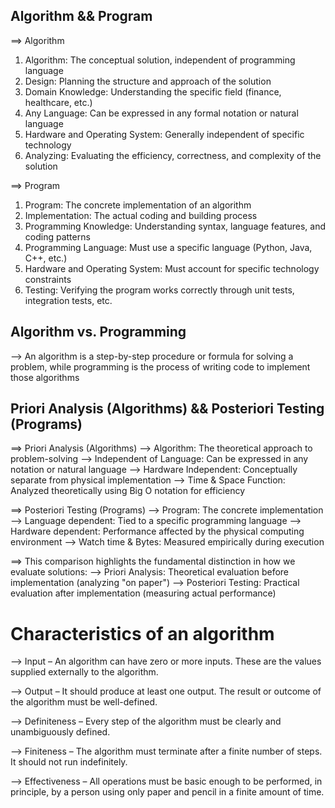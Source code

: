 ## Algorithm && Program

==> Algorithm

1. Algorithm: The conceptual solution, independent of programming language
2. Design: Planning the structure and approach of the solution
3. Domain Knowledge: Understanding the specific field (finance, healthcare, etc.)
4. Any Language: Can be expressed in any formal notation or natural language
5. Hardware and Operating System: Generally independent of specific technology
6. Analyzing: Evaluating the efficiency, correctness, and complexity of the solution

==> Program

1. Program: The concrete implementation of an algorithm
2. Implementation: The actual coding and building process
3. Programming Knowledge: Understanding syntax, language features, and coding patterns
4. Programming Language: Must use a specific language (Python, Java, C++, etc.)
5. Hardware and Operating System: Must account for specific technology constraints
6. Testing: Verifying the program works correctly through unit tests, integration tests, etc.

## Algorithm vs. Programming

--> An algorithm is a step-by-step procedure or formula for solving a problem, while programming is the process of writing code to implement those algorithms

## Priori Analysis (Algorithms) && Posteriori Testing (Programs)

==> Priori Analysis (Algorithms)
--> Algorithm: The theoretical approach to problem-solving
--> Independent of Language: Can be expressed in any notation or natural language
--> Hardware Independent: Conceptually separate from physical implementation
--> Time & Space Function: Analyzed theoretically using Big O notation for efficiency

==> Posteriori Testing (Programs)
--> Program: The concrete implementation
--> Language dependent: Tied to a specific programming language
--> Hardware dependent: Performance affected by the physical computing environment
--> Watch time & Bytes: Measured empirically during execution

==> This comparison highlights the fundamental distinction in how we evaluate solutions:
--> Priori Analysis: Theoretical evaluation before implementation (analyzing "on paper")
--> Posteriori Testing: Practical evaluation after implementation (measuring actual performance)

# Characteristics of an algorithm

--> Input – An algorithm can have zero or more inputs. These are the values supplied externally to the algorithm.

--> Output – It should produce at least one output. The result or outcome of the algorithm must be well-defined.

--> Definiteness – Every step of the algorithm must be clearly and unambiguously defined.

--> Finiteness – The algorithm must terminate after a finite number of steps. It should not run indefinitely.

--> Effectiveness – All operations must be basic enough to be performed, in principle, by a person using only paper and pencil in a finite amount of time.
